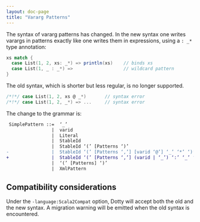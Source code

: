 ```yaml
---
layout: doc-page
title: "Vararg Patterns"
---
```


The syntax of vararg patterns has changed. In the new syntax one writes varargs in patterns exactly
like one writes them in expressions, using a `: _*` type annotation:

```scala
xs match {
  case List(1, 2, xs: _*) => println(xs)    // binds xs
  case List(1, _ : _*) =>                   // wildcard pattern
}
```

The old syntax, which is shorter but less regular, is no longer supported.

```scala
/*!*/ case List(1, 2, xs @ _*)       // syntax error
/*!*/ case List(1, 2, _*) => ...     // syntax error
```

The change to the grammar is:

```diff
 SimplePattern ::=  ‘_’
                 |  varid
                 |  Literal
                 |  StableId
                 |  StableId ‘(’ [Patterns ‘)’
-                |  StableId ‘(’ [Patterns ‘,’] [varid ‘@’] ‘_’ ‘*’ ‘)’
+                |  StableId ‘(’ [Patterns ‘,’] (varid | ‘_’) ‘:’ ‘_’ ‘*’ ‘)’
                 |  ‘(’ [Patterns] ‘)’
                 |  XmlPattern
```

## Compatibility considerations

Under the `-language:Scala2Compat` option, Dotty will accept both the old and the new syntax.
A migration warning will be emitted when the old syntax is encountered.
